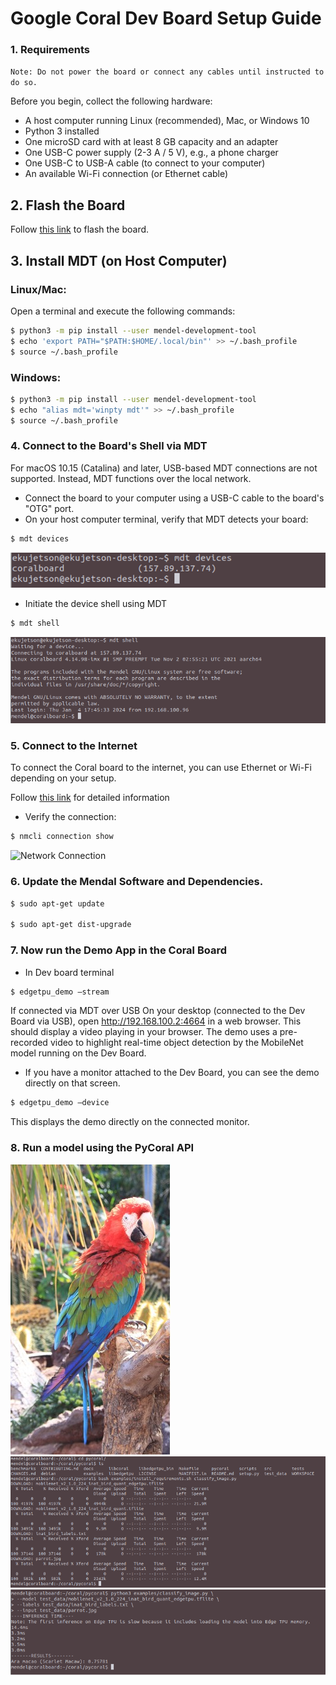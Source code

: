 # Google Coral Dev Board Setup Guide

### 1. Requirements

``Note: Do not power the board or connect any cables until instructed to do so.``


Before you begin, collect the following hardware:

- A host computer running Linux (recommended), Mac, or Windows 10
- Python 3 installed
- One microSD card with at least 8 GB capacity and an adapter
- One USB-C power supply (2-3 A / 5 V), e.g., a phone charger
- One USB-C to USB-A cable (to connect to your computer)
- An available Wi-Fi connection (or Ethernet cable)

## 2. Flash the Board

Follow [this link](https://coral.ai/docs/dev-board/get-started/#flash-the-board) to flash the board.

## 3. Install MDT (on Host Computer)

### Linux/Mac:

Open a terminal and execute the following commands:

```bash
$ python3 -m pip install --user mendel-development-tool
$ echo 'export PATH="$PATH:$HOME/.local/bin"' >> ~/.bash_profile
$ source ~/.bash_profile
```
### Windows:
```bash
$ python3 -m pip install --user mendel-development-tool
$ echo "alias mdt='winpty mdt'" >> ~/.bash_profile
$ source ~/.bash_profile
```

### 4. Connect to the Board's Shell via MDT

For macOS 10.15 (Catalina) and later, USB-based MDT connections are not supported. Instead, MDT functions over the local network. 

- Connect the board to your computer using a USB-C cable to the board's "OTG" port. 
- On your host computer terminal, verify that MDT detects your board:
    
```bash
$ mdt devices
```
![Devices list](/images/mdt_shell.png) 
- Initiate the device shell using MDT
```bash
$ mdt shell
```
![Connect to the shell](/images/mdt_shell1.png) 
### 5. Connect to the Internet
To connect the Coral board to the internet, you can use Ethernet or Wi-Fi depending on your setup. 

Follow [this link](https://coral.ai/docs/dev-board/get-started/#connect-internet) for detailed information

- Verify the connection:
```bash
$ nmcli connection show
```

![Network Connection](network.png) 


### 6. Update the Mendal Software and Dependencies.
```bash
$ sudo apt-get update 
 
$ sudo apt-get dist-upgrade
```

### 7. Now run the Demo App in the Coral Board

- In Dev board terminal
```bash
$ edgetpu_demo –stream
```
If connected via MDT over USB On your desktop (connected to the Dev Board via USB), open http://192.168.100.2:4664 in a web browser. 
This should display a video playing in your browser. The demo uses a pre-recorded video to highlight real-time object detection by the MobileNet model running on the Dev Board. 

- If you have a monitor attached to the Dev Board, you can see the demo directly on that screen.
```bash
$ edgetpu_demo –device
```
This displays the demo directly on the connected monitor. 

### 8. Run a model using the PyCoral API

![Macaw](/images/macaw.jpg) 
![Result 1](/images/result1.png) 
![Result 2](/images/result2.png) 

